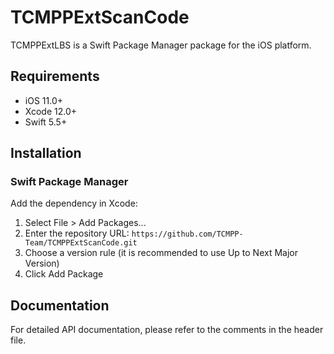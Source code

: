 # TCMPPExtScanCode

TCMPPExtLBS is a Swift Package Manager package for the iOS platform.

## Requirements

- iOS 11.0+
- Xcode 12.0+
- Swift 5.5+

## Installation

### Swift Package Manager

Add the dependency in Xcode:

1. Select File > Add Packages...
2. Enter the repository URL: `https://github.com/TCMPP-Team/TCMPPExtScanCode.git`
3. Choose a version rule (it is recommended to use Up to Next Major Version)
4. Click Add Package

## Documentation

For detailed API documentation, please refer to the comments in the header file.
